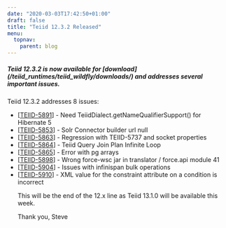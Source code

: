 ```yaml
---
date: "2020-03-03T17:42:50+01:00"
draft: false
title: "Teiid 12.3.2 Released"
menu:
  topnav:
    parent: blog
---
```


##### Teiid 12.3.2 is now available for [download] (/teiid_runtimes/teiid_wildfly/downloads/) and addresses several important issues.

<!--more-->

Teiid 12.3.2 addresses 8 issues:

<ul>
<li>[<a href='https://issues.redhat.com/browse/TEIID-5891'>TEIID-5891</a>] -         Need TeiidDialect.getNameQualifierSupport() for Hibernate 5
</li>
<li>[<a href='https://issues.redhat.com/browse/TEIID-5853'>TEIID-5853</a>] -         Solr Connector builder url null
</li>
<li>[<a href='https://issues.redhat.com/browse/TEIID-5863'>TEIID-5863</a>] -         Regression with TEIID-5737 and socket properties
</li>
<li>[<a href='https://issues.redhat.com/browse/TEIID-5864'>TEIID-5864</a>] -         Teiid Query Join Plan Infinite Loop
</li>
<li>[<a href='https://issues.redhat.com/browse/TEIID-5865'>TEIID-5865</a>] -         Error with pg arrays
</li>
<li>[<a href='https://issues.redhat.com/browse/TEIID-5898'>TEIID-5898</a>] -         Wrong force-wsc jar in translator / force.api module 41
</li>
<li>[<a href='https://issues.redhat.com/browse/TEIID-5904'>TEIID-5904</a>] -         Issues with infinispan bulk operations
</li>
<li>[<a href='https://issues.redhat.com/browse/TEIID-5910'>TEIID-5910</a>] -         XML value for the constraint attribute on a condition is incorrect
</li>


This will be the end of the 12.x line as Teiid 13.1.0 will be available this week.

Thank you, Steve